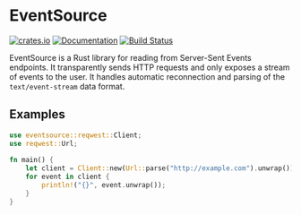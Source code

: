 # EventSource

[![crates.io](https://img.shields.io/crates/v/eventsource.svg)](https://crates.io/crates/eventsource) [![Documentation](https://docs.rs/eventsource/badge.svg)](https://docs.rs/eventsource/) [![Build Status](https://travis-ci.org/lluchs/eventsource.svg?branch=master)](https://travis-ci.org/lluchs/eventsource)

EventSource is a Rust library for reading from Server-Sent Events endpoints. It transparently
sends HTTP requests and only exposes a stream of events to the user. It handles automatic
reconnection and parsing of the `text/event-stream` data format.

## Examples

```rust
use eventsource::reqwest::Client;
use reqwest::Url;
                                                                                              
fn main() {
    let client = Client::new(Url::parse("http://example.com").unwrap());
    for event in client {
        println!("{}", event.unwrap());
    }
}
```
